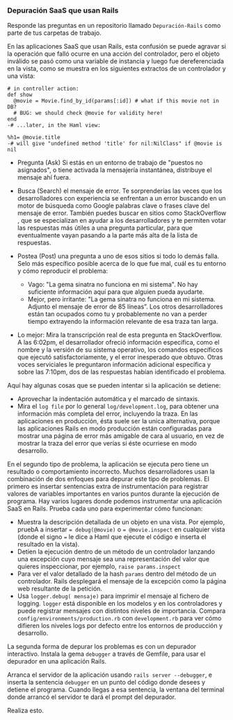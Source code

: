 ### Depuración SaaS que usan Rails

Responde las preguntas en un repositorio llamado `Depuración-Rails` como parte de tus carpetas de trabajo.

En las aplicaciones SaaS que usan Rails, esta confusión se puede agravar si la operación que falló ocurre en una acción del controlador, pero el objeto inválido se pasó como una
variable de instancia y luego fue dereferenciada en la vista, como se muestra en los siguientes extractos de un controlador y una vista:

```
# in controller action:
def show
  @movie = Movie.find_by_id(params[:id]) # what if this movie not in DB?
  # BUG: we should check @movie for validity here!
end
-# ...later, in the Haml view:

%h1= @movie.title
-# will give "undefined method 'title' for nil:NilClass" if @movie is nil
```
- Pregunta (Ask) Si estás en un entorno de trabajo de "puestos no asignados", o tiene activada la mensajería instantánea, distribuye el mensaje ahí fuera.
- Busca (Search) el mensaje de error. Te sorprenderías las veces que los desarrolladores con experiencia se enfrentan a un error buscando en un motor de búsqueda como Google
palabras clave o frases clave del mensaje de error. También puedes buscar en sitios como StackOverflow , que se especializan en ayudar a los desarrolladores y te permiten votar las
respuestas más útiles a una pregunta particular, para que eventualmente vayan pasando a la parte más alta de la lista de respuestas.

- Postea (Post) una pregunta a uno de esos sitios si todo lo demás falla. Selo más específico posible acerca de lo que fue mal, cuál es tu entorno y cómo reproducir el problema:
  - Vago: "La gema sinatra no funciona en mi sistema". No hay suficiente información aquí para que alguien pueda ayudarte.
  - Mejor, pero irritante: "La gema sinatra no funciona en mi sistema. Adjunto el mensaje de error de 85 líneas”. Los otros desarrolladores están tan ocupados como tu y probablemente no van a perder tiempo extrayendo la información relevante de esa traza tan larga.
- Lo mejor: Mira la transcripción real de esta pregunta en StackOverflow. A las 6:02pm, el desarrollador ofreció información específica, como el nombre y la versión de su sistema operativo, los comandos específicos que ejecutó satisfactoriamente, y el error inesperado que obtuvo. Otras voces serviciales le preguntaron información adicional específica y sobre las 7:10pm, dos de las respuestas habían identificado el problema.

 Aquí hay algunas cosas que se pueden intentar si la aplicación se detiene:

- Aprovechar la indentación automática y el marcado de sintaxis.
- Mira el `log file` por lo general `log/development.log`, para obtener una información más completa del error, incluyendo la traza. En las aplicaciones en producción, ésta suele ser la unica alternativa, porque las aplicaciones Rails en modo producción están configuradas para mostrar una página de error más amigable de cara al usuario, en vez de mostrar la traza del error que verías si éste ocurriese en modo desarrollo.

En el segundo tipo de problema, la aplicación se ejecuta pero tiene un resultado o comportamiento incorrecto. Muchos desarrolladores usan la combinación de dos enfoques para depurar este tipo de problemas. El primero es insertar sentencias extra de instrumentación para registrar valores de variables importantes en varios puntos durante la ejecución de programa. Hay varios lugares donde podemos instrumentar una aplicación SaaS en Rails. Prueba cada uno  para experimentar cómo funcionan:

- Muestra la descripción detallada de un objeto en una vista. Por ejemplo, pruebA a insertar `= debug(@movie)` o `= @movie.inspect` en cualquier vista (donde el signo
`=` le dice a Haml que ejecute el código e inserta el resultado en la vista).
- Detien la ejecución dentro de un método de un controlador lanzando una excepción cuyo mensaje sea una representación del valor que quieres inspeccionar, por ejemplo, `raise params.inspect`
- Para ver el valor detallado de la hash `params` dentro del método de un controlador. Rails desplegará el mensaje de la excepción como la página web resultante de la petición.
- Usa `logger.debug( mensaje)` para imprimir el mensaje al fichero de logging. `logger` está disponible en los modelos y en los controladores y puede registrar mensajes con
distintos niveles de importancia. Compara `config/environments/production.rb` con `development.rb` para ver cómo difieren los niveles logs por defecto entre
los entornos de producción y desarrollo.

La segunda forma de depurar los problemas es con un depurador interactivo. 
Instala la gema `debugger` a través de Gemfile, para usar el depurador en una aplicación Rails. 

Arranca el servidor de la aplicación usando  `rails server --debugger`, e inserta la sentencia `debugger` en un punto del código donde desees y detiene el programa. Cuando
llegas a esa sentencia, la ventana del terminal donde arrancó el servidor te dará el prompt del depurador. 

Realiza esto.
